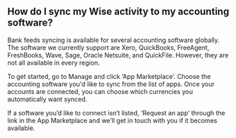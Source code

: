 ## How do I sync my Wise activity to my accounting software?  
Bank feeds syncing is available for several accounting software globally. The software we currently support are Xero, QuickBooks, FreeAgent, FreshBooks, Wave, Sage, Oracle Netsuite, and QuickFile. However, they are not all available in every region. 

To get started, go to Manage and click ‘App Marketplace’. Choose the accounting software you'd like to sync from the list of apps. Once your accounts are connected, you can choose which currencies you automatically want synced.

If a software you’d like to connect isn’t listed, ‘Request an app’ through the link in the App Marketplace and we’ll get in touch with you if it becomes available.